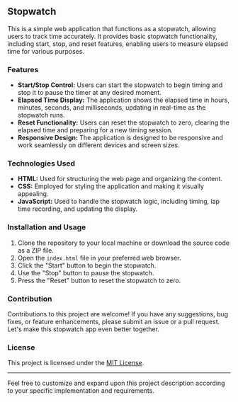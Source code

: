 ## Stopwatch

This is a simple web application that functions as a stopwatch, allowing users to track time accurately. It provides basic stopwatch functionality, including start, stop, and reset features, enabling users to measure elapsed time for various purposes.

### Features

- **Start/Stop Control:** Users can start the stopwatch to begin timing and stop it to pause the timer at any desired moment.
- **Elapsed Time Display:** The application shows the elapsed time in hours, minutes, seconds, and milliseconds, updating in real-time as the stopwatch runs.
- **Reset Functionality:** Users can reset the stopwatch to zero, clearing the elapsed time and preparing for a new timing session.
- **Responsive Design:** The application is designed to be responsive and work seamlessly on different devices and screen sizes.

### Technologies Used

- **HTML:** Used for structuring the web page and organizing the content.
- **CSS:** Employed for styling the application and making it visually appealing.
- **JavaScript:** Used to handle the stopwatch logic, including timing, lap time recording, and updating the display.

### Installation and Usage

1. Clone the repository to your local machine or download the source code as a ZIP file.
2. Open the `index.html` file in your preferred web browser.
3. Click the "Start" button to begin the stopwatch.
4. Use the "Stop" button to pause the stopwatch.
5. Press the "Reset" button to reset the stopwatch to zero.


### Contribution

Contributions to this project are welcome! If you have any suggestions, bug fixes, or feature enhancements, please submit an issue or a pull request. Let's make this stopwatch app even better together.

### License

This project is licensed under the [MIT License](LICENSE).

---

Feel free to customize and expand upon this project description according to your specific implementation and requirements.
